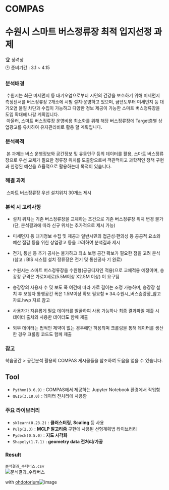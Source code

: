 # COMPAS<br><br>수원시 스마트 버스정류장 최적 입지선정 과제
🏆 장려상<br>
🕑 준비기간 : 3.1 ~ 4.15

### 분석배경
&nbsp;수원시는 최근 미세먼지 등 대기오염으로부터 시민의 건강을 보호하기 위해 미세먼지 측정센서를 버스정류장 2개소에 시범 설치‧운영하고 있으며, 금년도부터 미세먼지 등 대기오염 물질 차단과 수집이 가능하고 다양한 정보 제공이 가능한 스마트 버스정류장을 도입 확대해 나갈 계획입니다.
<br>&nbsp;아울러, 스마트 버스정류장 운영비용 최소화를 위해 해당 버스정류장에 Target층별 상업광고를 유치하여 유지관리비로 활용 할 계획입니다.
### 분석목적
&nbsp;본 과제는 버스 운행정보와 공간정보 및 유동인구 등의 데이터를 활용, 스마트 버스정류장으로 우선 교체가 필요한 정류장 위치를 도출함으로써 객관적이고 과학적인 정책 구현과 한정된 예산을 효율적으로 활용하는데 목적이 있습니다.
### 해결 과제
&nbsp;스마트 버스정류장 우선 설치위치 30개소 제시	
### 분석 시 고려사항
- 설치 위치는 기존 버스정류장을 교체하는 조건으로 기존 버스정류장 위치 변경 불가(단, 분석결과에 따라 신규 위치는 추가적으로
  제시 가능)
- 미세먼지 등 대기정보 수집 및 제공과 일반시민의 접근성‧편의성 등 공공적 요소와 예산 절감 등을 위한 상업광고 등을 고려하여
  분석결과 제시
- 전기, 통신 등 추가 공사는 불가하고 최소 보행 공간 확보가 필요한 점을 고려 분석(참고 : BIS 시스템 설치 정류장은 전기 및 통신공사
  기 완료)

- 수원시는 스마트 버스정류장을 수원형(공공디자인 적용)으로 교체적용 예정이며, 승강장 규격은 가로X세로(5.5M이상 X2.5M 이상)
  이 요구됨
- 승강장의 사용자 수 및 보도 폭 여건에 따라 가로 길이는 조정 가능하며, 승강장 설치 후 보행자 통행공간 폭은 1.5M이상 확보 필요함
  ※ 34.수원시_버스승강장_참고자료.hwp 자료 참고

- 사용자가 자유롭게 필요 데이터를 발굴하여 사용 가능하나 최종 결과파일 제출 시 데이터 출처와 사용한 데이터도 함께 제출
- 외부 데이터는 법적인 제약이 없는 경우에만 허용되며 크롤링을 통해 데이터를 생산 한 경우 크롤링 코드도 함께 제출
### 참고
학습공간 > 공간분석 활용의 COMPAS 게시물들을 참조하여 도움을 얻을 수 있습니다.
## Tool
- `Python(3.6.9)` : COMPAS에서 제공하는 Jupyter Notebook 환경에서 작업함
- `QGIS(3.18.0)` : 데이터 전처리에 사용함

### 주요 라이브러리
- `sklearn(0.23.2)` : **클러스터링**, **Scaling** 등 사용
- `Pulp(2.3)` : **MCLP 알고리즘** 구현에 사용된 선형계획법 라이브러리
- `Pydeck(0.5.0)` : **지도 시각화**
- `Shapely(1.7.1)` : **geometry data 전처리/가공**

### Result
`분석결과_수타버스.csv`<br>
![분석결과_수타버스](https://user-images.githubusercontent.com/63916774/116225045-52b84480-a78c-11eb-9da4-477a78ca5010.png)

with [ohdotorium](https://github.com/keepproceeding)![image](https://user-images.githubusercontent.com/63916774/116225240-90b56880-a78c-11eb-9549-5f0d29225190.png)






